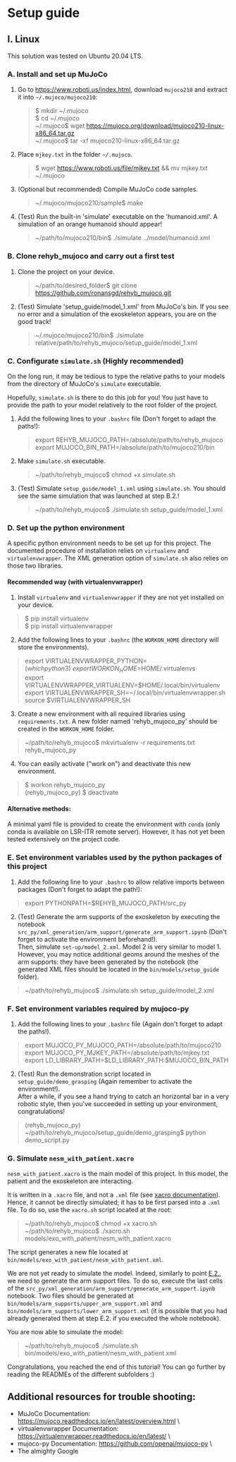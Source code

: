 # Setup guide

## I. Linux

This solution was tested on Ubuntu 20.04 LTS.

### A. Install and set up MuJoCo

1. Go to https://www.roboti.us/index.html, download `mujoco210` and extract it into `~/.mujoco/mujoco210`:

   > \$ mkdir ~/.mujoco\
   > \$ cd ~/.mujoco\
   > ~/.mujoco$ wget https://mujoco.org/download/mujoco210-linux-x86_64.tar.gz \
   > ~/.mujoco$ tar -xf mujoco210-linux-x86_64.tar.gz

2. Place `mjkey.txt` in the folder `~/.mujoco`.
   > \$ wget https://www.roboti.us/file/mjkey.txt && mv mjkey.txt ~/.mujoco
3. (Optional but recommended) Compile MuJoCo code samples.
   > ~/.mujoco/mujoco210/sample$ make
4. (Test) Run the built-in 'simulate' executable on the 'humanoid.xml'. A simulation of an orange humanoid should appear!
   > ~/path/to/mujoco210/bin$ ./simulate ../model/humanoid.xml

### B. Clone rehyb_mujoco and carry out a first test

1. Clone the project on your device.
   > ~/path/to/desired_folder$ git clone https://github.com/ronansgd/rehyb_mujoco.git
2. (Test) Simulate 'setup_guide/model_1.xml' from MuJoCo's bin. If you see no error and a simulation of the exoskeleton appears, you are on the good track!
   > ~/.mujoco/mujoco210/bin$ ./simulate relative/path/to/rehyb_mujoco/setup_guide/model_1.xml

### C. Configurate `simulate.sh` (Highly recommended)

On the long run, it may be tedious to type the relative paths to your models from the directory of MuJoCo's `simulate` executable.

Hopefully, `simulate.sh` is there to do this job for you! You just have to provide the path to your model relatively to the root folder of the project.

1. Add the following lines to your `.bashrc` file (Don't forget to adapt the paths!):

   > export REHYB_MUJOCO_PATH=/absolute/path/to/rehyb_mujoco \
   > export MUJOCO_BIN_PATH=/absolute/path/to/mujoco210/bin

2. Make `simulate.sh` executable.
   > ~/path/to/rehyb_mujoco$ chmod +x simulate.sh
3. (Test) Simulate `setup_guide/model_1.xml` using `simulate.sh`. You should see the same simulation that was launched at step B.2.!
   > ~/path/to/rehyb_mujoco$ ./simulate.sh setup_guide/model_1.xml

### D. Set up the python environment

A specific python environment needs to be set up for this project. The documented procedure of installation relies on `virtualenv` and `virtualenvwrapper`. The XML generation option of `simulate.sh` also relies on those two libraries.

#### Recommended way (with virtualenvwrapper)

1. Install `virtualenv` and `virtualenvwrapper` if they are not yet installed on your device.

> \$ pip install virtualenv\
> $ pip install virtualenvwrapper

2. Add the following lines to your `.bashrc` (the `WORKON_HOME` directory will store the environments).

> export VIRTUALENVWRAPPER_PYTHON=$(which python3) \
> export WORKON_HOME=$HOME/.virtualenvs \
> export VIRTUALENVWRAPPER_VIRTUALENV=$HOME/.local/bin/virtualenv \
> export VIRTUALENVWRAPPER_SH=~/.local/bin/virtualenvwrapper.sh \
> source $VIRTUALENVWRAPPER_SH

3. Create a new environment with all required libraries using `requirements.txt`. A new folder named 'rehyb_mujoco_py' should be created in the `WORKON_HOME` folder.

> ~/path/to/rehyb_mujoco$ mkvirtualenv -r requirements.txt rehyb_mujoco_py

4. You can easily activate ("work on") and deactivate this new environment.

> \$ workon rehyb_mujoco_py \
> (rehyb_mujoco_py) $ deactivate

#### Alternative methods:

A minimal yaml file is provided to create the environment with `conda` (only conda is available on LSR-ITR remote server). However, it has not yet been tested extensively on the project code.

### E. Set environment variables used by the python packages of this project

1. Add the following line to your `.bashrc` to allow relative imports between packages (Don't forget to adapt the path!):

> export PYTHONPATH=$REHYB_MUJOCO_PATH/src_py

2. (Test) Generate the arm supports of the exoskeleton by executing the notebook `src_py/xml_generation/arm_support/generate_arm_support.ipynb` (Don't forget to activate the environment beforehand!). \
   Then, simulate `set-up/model_2.xml`.
   Model 2 is very similar to model 1. However, you may notice additional geoms around the meshes of the arm supports: they have been generated by the notebook (the generated XML files should be located in the `bin/models/setup_guide` folder).

> ~/path/to/rehyb_mujoco$ ./simulate.sh setup_guide/model_2.xml

### F. Set environment variables required by mujoco-py

1. Add the following lines to your `.bashrc` file (Again don't forget to adapt the paths!).

> export MUJOCO_PY_MUJOCO_PATH=/absolute/path/to/mujoco210 \
> export MUJOCO_PY_MJKEY_PATH=/absolute/path/to/mjkey.txt \
> export LD_LIBRARY_PATH=\$LD_LIBRARY_PATH:\$MUJOCO_BIN_PATH

2. (Test) Run the demonstration script located in `setup_guide/demo_grasping` (Again remember to activate the environment!). \
   After a while, if you see a hand trying to catch an horizontal bar in a very robotic style, then you've succeeded in setting up your environment, congratulations!

> (rehyb_mujoco_py) ~/path/to/rehyb_mujoco/setup_guide/demo_grasping$ python demo_script.py

### G. Simulate `nesm_with_patient.xacro`

`nesm_with_patient.xacro` is the main model of this project. In this model, the patient and the exoskeleton are interacting.

It is written in a `.xacro` file, and not a `.xml` file (see [xacro documentation](http://wiki.ros.org/xacro)). Hence, it cannot be directly simulated; it has to be first parsed into a `.xml` file. To do so, use the `xacro.sh` script located at the root:

> ~/path/to/rehyb_mujoco$ chmod +x xacro.sh \
> ~/path/to/rehyb_mujoco$ ./xacro.sh models/exo_with_patient/nesm_with_patient.xacro

The script generates a new file located at `bin/models/exo_with_patient/nesm_with_patient.xml`.

We are not yet ready to simulate the model. Indeed, similarly to point [E.2.](#e-set-environment-variables-used-by-the-python-packages-of-this-project), we need to generate the arm support files. To do so, execute the last cells of the `src_py/xml_generation/arm_support/generate_arm_support.ipynb` notebook. Two files should be generated at `bin/models/arm_supports/upper_arm_support.xml` and `bin/models/arm_supports/lower_arm_support.xml` (it is possible that you had already generated them at step E.2. if you executed the whole notebook).

You are now able to simulate the model:

> ~/path/to/rehyb_mujoco$ ./simulate.sh bin/models/exo_with_patient/nesm_with_patient.xml

Congratulations, you reached the end of this tutorial! You can go further by reading the READMEs of the different subfolders :)

## Additional resources for trouble shooting:

- MuJoCo Documentation: https://mujoco.readthedocs.io/en/latest/overview.html \
- virtualenvwrapper Documentation: https://virtualenvwrapper.readthedocs.io/en/latest/ \
- mujoco-py Documentation: https://github.com/openai/mujoco-py \
- The almighty Google
